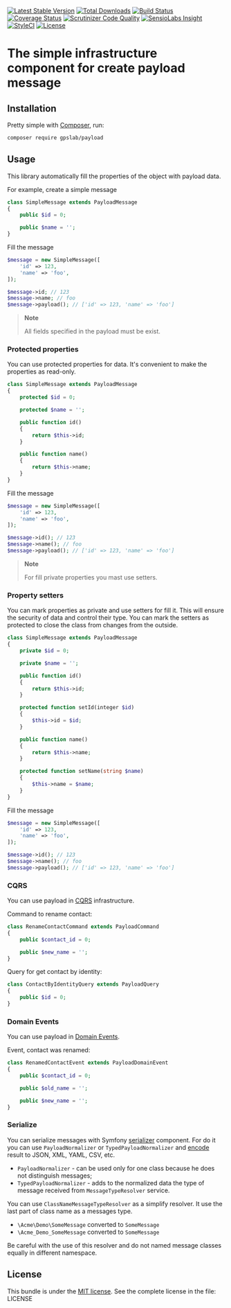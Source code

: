 [![Latest Stable Version](https://img.shields.io/packagist/v/gpslab/payload.svg?maxAge=3600&label=stable)](https://packagist.org/packages/gpslab/payload)
[![Total Downloads](https://img.shields.io/packagist/dt/gpslab/payload.svg?maxAge=3600)](https://packagist.org/packages/gpslab/payload)
[![Build Status](https://img.shields.io/travis/gpslab/payload.svg?maxAge=3600)](https://travis-ci.org/gpslab/payload)
[![Coverage Status](https://img.shields.io/coveralls/gpslab/payload.svg?maxAge=3600)](https://coveralls.io/github/gpslab/payload?branch=master)
[![Scrutinizer Code Quality](https://img.shields.io/scrutinizer/g/gpslab/payload.svg?maxAge=3600)](https://scrutinizer-ci.com/g/gpslab/payload/?branch=master)
[![SensioLabs Insight](https://img.shields.io/sensiolabs/i/5f0a79de-cc65-4e9b-b9ab-bcb16aedcdec.svg?maxAge=3600&label=SLInsight)](https://insight.sensiolabs.com/projects/5f0a79de-cc65-4e9b-b9ab-bcb16aedcdec)
[![StyleCI](https://styleci.io/repos/92380867/shield?branch=master)](https://styleci.io/repos/92380867)
[![License](https://img.shields.io/packagist/l/gpslab/payload.svg?maxAge=3600)](https://github.com/gpslab/payload)

# The simple infrastructure component for create payload message

## Installation

Pretty simple with [Composer](http://packagist.org), run:

```sh
composer require gpslab/payload
```

## Usage

This library automatically fill the properties of the object with payload data.

For example, create a simple message

```php
class SimpleMessage extends PayloadMessage
{
    public $id = 0;

    public $name = '';
}
```

Fill the message

```php
$message = new SimpleMessage([
    'id' => 123,
    'name' => 'foo',
]);

$message->id; // 123
$message->name; // foo
$message->payload(); // ['id' => 123, 'name' => 'foo']
```

> **Note**
>
> All fields specified in the payload must be exist.

### Protected properties

You can use protected properties for data. It's convenient to make the properties as read-only.

```php
class SimpleMessage extends PayloadMessage
{
    protected $id = 0;

    protected $name = '';

    public function id()
    {
        return $this->id;
    }

    public function name()
    {
        return $this->name;
    }
}
```

Fill the message

```php
$message = new SimpleMessage([
    'id' => 123,
    'name' => 'foo',
]);

$message->id(); // 123
$message->name(); // foo
$message->payload(); // ['id' => 123, 'name' => 'foo']
```

> **Note**
>
> For fill private properties you mast use setters.

### Property setters

You can mark properties as private and use setters for fill it. This will ensure the security of data and control their
type. You can mark the setters as protected to close the class from changes from the outside.

```php
class SimpleMessage extends PayloadMessage
{
    private $id = 0;

    private $name = '';

    public function id()
    {
        return $this->id;
    }

    protected function setId(integer $id)
    {
        $this->id = $id;
    }

    public function name()
    {
        return $this->name;
    }

    protected function setName(string $name)
    {
        $this->name = $name;
    }
}
```

Fill the message

```php
$message = new SimpleMessage([
    'id' => 123,
    'name' => 'foo',
]);

$message->id(); // 123
$message->name(); // foo
$message->payload(); // ['id' => 123, 'name' => 'foo']
```

### CQRS

You can use payload in [CQRS](https://github.com/gpslab/cqrs) infrastructure.

Command to rename contact:

```php
class RenameContactCommand extends PayloadCommand
{
    public $contact_id = 0;

    public $new_name = '';
}
```

Query for get contact by identity:

```php
class ContactByIdentityQuery extends PayloadQuery
{
    public $id = 0;
}
```

### Domain Events

You can use payload in [Domain Events](https://github.com/gpslab/domain-event).

Event, contact was renamed:

```php
class RenamedContactEvent extends PayloadDomainEvent
{
    public $contact_id = 0;

    public $old_name = '';

    public $new_name = '';
}
```


### Serialize

You can serialize messages with Symfony [serializer](https://symfony.com/doc/current/components/serializer.html)
component. For do it you can use `PayloadNormalizer` or `TypedPayloadNormalizer` and
[encode](https://symfony.com/doc/current/components/serializer.html#encoders) result to JSON, XML, YAML, CSV, etc.

* `PayloadNormalizer` - can be used only for one class because he does not distinguish messages;
* `TypedPayloadNormalizer` - adds to the normalized data the type of message received from `MessageTypeResolver` service.

You can use `ClassNameMessageTypeResolver` as a simplify resolver. It use the last part of class name as a messages type.

* `\Acme\Demo\SomeMessage` converted to `SomeMessage`
* `\Acme_Demo_SomeMessage` converted to `SomeMessage`

Be careful with the use of this resolver and do not named message classes equally in different namespace.

## License

This bundle is under the [MIT license](http://opensource.org/licenses/MIT). See the complete license in the file: LICENSE
